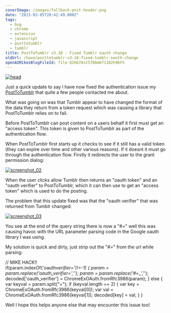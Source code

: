 ```yaml
---
coverImage: /images/fallback-post-header.png
date: "2013-03-05T20:42:49.000Z"
tags:
  - bug
  - chrome
  - extension
  - javascript
  - posttotumblr
  - tumblr
title: PostToTumblr v3.18 - Fixed Tumblr oauth change
oldUrl: /haxe/posttotumblr-v3-18-fixed-tumblr-oauth-change
openAIMikesBlogFileId: file-QIHG7Ost578bm6f1102h96F5
---
```


[![head](https://www.mikecann.blog/wp-content/uploads/2013/03/head1.png)](/posts/posttotumblr-v3-18-fixed-tumblr-oauth-change/attachment/head-9/)

<!-- more -->

Just a quick update to say I have now fixed the authentication issue my [PostToTumblr](https://chrome.google.com/webstore/detail/post-to-tumblr/dbpicbbcpanckagpdjflgojlknomoiah?hl=en) that quite a few people contacted me about.

What was going on was that Tumblr appear to have changed the format of the data they return from a token request which was causing a library that PostToTumblr relies on to fail.

Before PostToTumblr can post content on a users behalf it first must get an "access token". This token is given to PostToTumblr as part of the authentication flow.

When PostToTumblr first starts up it checks to see if it still has a valid token (they can expire over time and other various reasons). If it doesnt it must go through the authentication flow. Firstly it redirects the user to the grant permission dialog:

[![screenshot_02](https://www.mikecann.blog/wp-content/uploads/2013/03/screenshot_02.png)](/posts/posttotumblr-v3-18-fixed-tumblr-oauth-change/attachment/screenshot_02-13/)

When the user clicks allow Tumblr then returns an "oauth token" and an "oauth verifier" to PostToTumblr, which it can then use to get an "access token" which is used to do the posting.

The problem that this update fixed was that the "oauth verifier" that was returned from Tumblr changed:

[![screenshot_03](https://www.mikecann.blog/wp-content/uploads/2013/03/screenshot_03.png)](/posts/posttotumblr-v3-18-fixed-tumblr-oauth-change/attachment/screenshot_03-10/)

You see at the end of the query string there is now a "#_=_" well this was causing havoc with the URL parameter parsing code in the Google oauth library I was using.

My solution is quick and dirty, just strip out the "#_=_" from the url while parsing:

// MIKE HACK!!  
if(param.indexOf('oauth*verifier=')!=-1)
{
param = param.replace('oauth_verifier=','');
param = param.replace('#*=\_','');  
 decoded['oauth_verifier'] = ChromeExOAuth.fromRfc3986(param);
}
else
{  
 var keyval = param.split("=");
if (keyval.length == 2) {
var key = ChromeExOAuth.fromRfc3986(keyval[0]);
var val = ChromeExOAuth.fromRfc3986(keyval[1]);
decoded[key] = val;
}
}

Well I hope this helps anyone else that may encounter this issue too!
